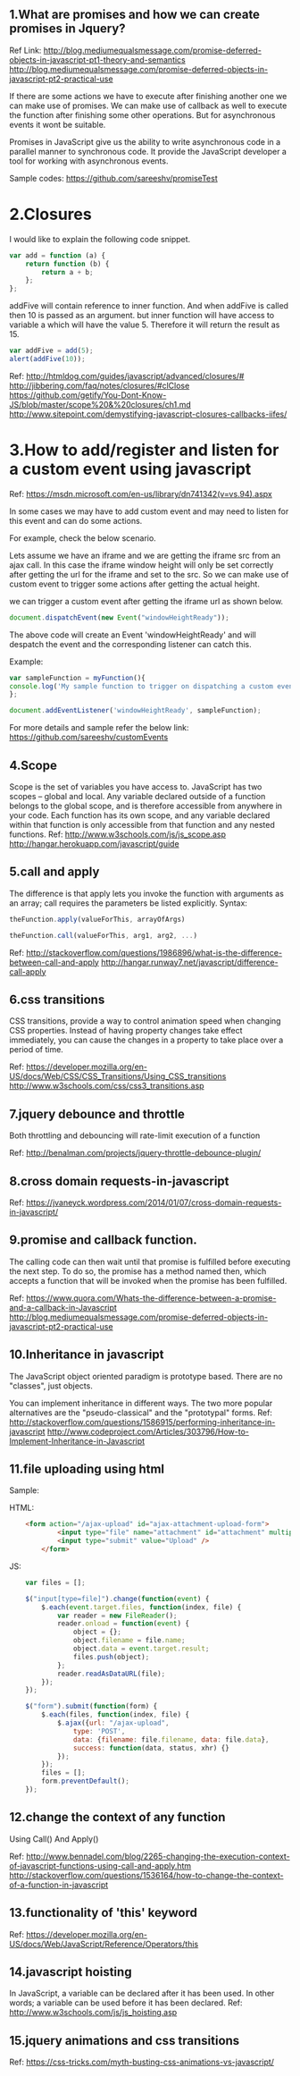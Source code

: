 

1.What are promises and how we can create promises in Jquery?
---------------------------------------------------------------
Ref Link: 
http://blog.mediumequalsmessage.com/promise-deferred-objects-in-javascript-pt1-theory-and-semantics
http://blog.mediumequalsmessage.com/promise-deferred-objects-in-javascript-pt2-practical-use

If there are some actions we have to execute after finishing another one we can make use of promises.
We can make use of callback as well to execute the function after finishing some other operations. But for asynchronous events it wont be suitable.

Promises in JavaScript give us the ability to write asynchronous code in a parallel manner to synchronous code.
It provide the JavaScript developer a tool for working with asynchronous events.

Sample codes:
https://github.com/sareeshv/promiseTest


2.Closures
============================
I would like to explain the following code snippet. 
```javascript
var add = function (a) {
    return function (b) {
        return a + b;
    };
};
```

addFive will contain reference to inner function. And when addFive is called then 10 is passed as an argument. but inner function will have access to variable a which will have the value 5. Therefore it will return the result as 15.

```javascript
var addFive = add(5);
alert(addFive(10));
```
Ref:
http://htmldog.com/guides/javascript/advanced/closures/#
http://jibbering.com/faq/notes/closures/#clClose
https://github.com/getify/You-Dont-Know-JS/blob/master/scope%20&%20closures/ch1.md
http://www.sitepoint.com/demystifying-javascript-closures-callbacks-iifes/

3.How to add/register and listen for a custom event using javascript
====================================================================================

Ref:
https://msdn.microsoft.com/en-us/library/dn741342(v=vs.94).aspx

In some cases we may have to add custom event and may need to listen for this event and can do some actions.

For example, check the below scenario.

Lets assume we have an iframe and we are getting the iframe src from an ajax call. In this case the iframe window height will only be set correctly after getting the url for the iframe and set to the src. So we can make use of custom event to trigger some actions after getting the actual height.

we can trigger a custom event after getting the iframe url as shown below.
```javascript
document.dispatchEvent(new Event("windowHeightReady"));
```

The above code will create an Event 'windowHeightReady' and will despatch the event and the corresponding listener can catch this.

Example:
```javascript
var sampleFunction = myFunction(){ 
console.log('My sample function to trigger on dispatching a custom event'); 
};

document.addEventListener('windowHeightReady', sampleFunction);
```
For more details and sample refer the below link:
https://github.com/sareeshv/customEvents

4.Scope
-----------------
Scope is the set of variables you have access to. 
JavaScript has two scopes – global and local. 
Any variable declared outside of a function belongs to the global scope, and is therefore accessible from anywhere in your code. 
Each function has its own scope, and any variable declared within that function is only accessible from that function and any nested functions.
Ref: 
http://www.w3schools.com/js/js_scope.asp
http://hangar.herokuapp.com/javascript/guide

5.call and apply
-------------
The difference is that apply lets you invoke the function with arguments as an array; call requires the parameters be listed explicitly.
Syntax:
```javascript
theFunction.apply(valueForThis, arrayOfArgs)

theFunction.call(valueForThis, arg1, arg2, ...)
```

Ref:
http://stackoverflow.com/questions/1986896/what-is-the-difference-between-call-and-apply
http://hangar.runway7.net/javascript/difference-call-apply


6.css transitions
-----------------
CSS transitions, provide a way to control animation speed when changing CSS properties. Instead of having property changes take effect immediately, you can cause the changes in a property to take place over a period of time.

Ref:
https://developer.mozilla.org/en-US/docs/Web/CSS/CSS_Transitions/Using_CSS_transitions
http://www.w3schools.com/css/css3_transitions.asp

7.jquery debounce and throttle
----------------------------------
Both throttling and debouncing will rate-limit execution of a function

Ref: 
http://benalman.com/projects/jquery-throttle-debounce-plugin/

8.cross domain requests-in-javascript
-------------------------------------
Ref: https://jvaneyck.wordpress.com/2014/01/07/cross-domain-requests-in-javascript/

9.promise and callback function.
-------------------------------
The calling code can then wait until that promise is fulfilled before executing the next step. To do so, the promise has a method named then, which accepts a function that will be invoked when the promise has been fulfilled. 

Ref:
https://www.quora.com/Whats-the-difference-between-a-promise-and-a-callback-in-Javascript
http://blog.mediumequalsmessage.com/promise-deferred-objects-in-javascript-pt2-practical-use


10.Inheritance in javascript
-----------------------------------------------
The JavaScript object oriented paradigm is prototype based. There are no "classes", just objects.

You can implement inheritance in different ways. The two more popular alternatives are the "pseudo-classical" and the "prototypal" forms.
Ref: 
http://stackoverflow.com/questions/1586915/performing-inheritance-in-javascript
http://www.codeproject.com/Articles/303796/How-to-Implement-Inheritance-in-Javascript

11.file uploading using html
------------------------------------
Sample:

HTML:
```html
 	<form action="/ajax-upload" id="ajax-attachment-upload-form">
            <input type="file" name="attachment" id="attachment" multiple accept=".xml"/>
            <input type="submit" value="Upload" />
        </form>
```

JS:
```javascript
	var files = [];

	$("input[type=file]").change(function(event) {
		$.each(event.target.files, function(index, file) {
			var reader = new FileReader();
			reader.onload = function(event) {
				object = {};
				object.filename = file.name;
				object.data = event.target.result;
				files.push(object);
			};
			reader.readAsDataURL(file);
		});
	});

	$("form").submit(function(form) {
		$.each(files, function(index, file) {
			$.ajax({url: "/ajax-upload",
				type: 'POST',
				data: {filename: file.filename, data: file.data},
				success: function(data, status, xhr) {}
			});
		});
		files = [];
		form.preventDefault();
	});
```		

12.change the context of any function
-----------------------------------------
Using Call() And Apply()

Ref:
http://www.bennadel.com/blog/2265-changing-the-execution-context-of-javascript-functions-using-call-and-apply.htm
http://stackoverflow.com/questions/1536164/how-to-change-the-context-of-a-function-in-javascript

13.functionality of 'this' keyword
--------------------------------
Ref:
https://developer.mozilla.org/en-US/docs/Web/JavaScript/Reference/Operators/this

14.javascript hoisting
----------------------------
In JavaScript, a variable can be declared after it has been used. In other words; a variable can be used before it has been declared.
Ref:
http://www.w3schools.com/js/js_hoisting.asp

15.jquery animations and css transitions
----------------------------------------------------------------------------------------------
Ref:
https://css-tricks.com/myth-busting-css-animations-vs-javascript/
